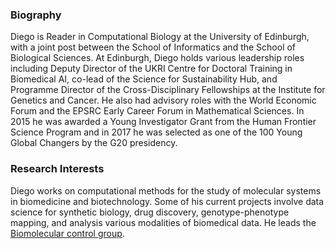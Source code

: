 ### Biography
Diego is Reader in Computational Biology at the University of Edinburgh, with a joint post between the School of Informatics and the School of Biological Sciences. At Edinburgh, Diego holds various leadership roles including Deputy Director of the UKRI Centre for Doctoral Training in Biomedical AI, co-lead of the Science for Sustainability Hub, and Programme Director of the Cross-Disciplinary Fellowships at the Institute for Genetics and Cancer. He also had advisory roles with the World Economic Forum and the EPSRC Early Career Forum in Mathematical Sciences. In 2015 he was awarded a Young Investigator Grant from the Human Frontier Science Program and in 2017 he was selected as one of the 100 Young Global Changers by the G20 presidency.

### Research Interests

Diego works on computational methods for the study of molecular systems in biomedicine and biotechnology. Some of his current projects involve data science for synthetic biology, drug discovery, genotype-phenotype mapping, and analysis various modalities of biomedical data. He leads the [Biomolecular control group](https://homepages.inf.ed.ac.uk/doyarzun/).
